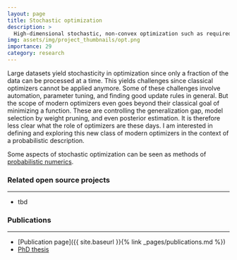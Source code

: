 ```yaml
---
layout: page
title: Stochastic optimization
description: >
  High-dimensional stochastic, non-convex optimization such as required to train neural networks.
img: assets/img/project_thumbnails/opt.png
importance: 29
category: research
---
```


Large datasets yield stochasticity in optimization since only a fraction of the data can be processed at a time.
This yields challenges since classical optimizers cannot be applied anymore.
Some of these challenges involve automation, parameter tuning, and finding good update rules in general.
But the scope of modern optimizers even goes beyond their classical goal of minimizing a function.
These are controlling the generalization gap, model selection by weight pruning, and even posterior estimation.
It is therefore less clear what the role of optimizers are these days.
I am interested in defining and exploring this new class of modern optimizers in the context
of a probabilistic description. 

Some aspects of stochastic optimization can be seen as methods of
[probabilistic numerics](https://en.wikipedia.org/wiki/Probabilistic_numerics).

### Related open source projects

---

- tbd

### Publications

---
- [Publication page]({{ site.baseurl }}{% link _pages/publications.md %})
- [PhD thesis](https://publikationen.uni-tuebingen.de/xmlui/handle/10900/84726)